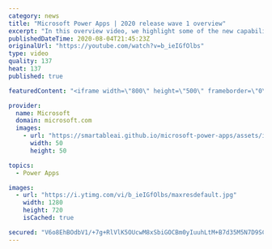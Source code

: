 ```yaml
---
category: news
title: "Microsoft Power Apps | 2020 release wave 1 overview"
excerpt: "In this overview video, we highlight some of the new capabilities included in the latest update to Microsoft Power Apps.      Here are the capabilities covered:     UI enhancements       • Save is always visible       • Chart formatting  Grid user experience enhancements       • Conditional search  "
publishedDateTime: 2020-08-04T21:45:23Z
originalUrl: "https://youtube.com/watch?v=b_ieIGfOlbs"
type: video
quality: 137
heat: 137
published: true

featuredContent: "<iframe width=\"800\" height=\"500\" frameborder=\"0\" src=\"https://www.youtube.com/embed/b_ieIGfOlbs\" allow=\"accelerometer; autoplay; encrypted-media; gyroscope; picture-in-picture\" allowfullscreen></iframe>"

provider:
  name: Microsoft
  domain: microsoft.com
  images:
    - url: "https://smartableai.github.io/microsoft-power-apps/assets/images/organizations/microsoft.com-50x50.jpg"
      width: 50
      height: 50

topics:
  - Power Apps

images:
  - url: "https://i.ytimg.com/vi/b_ieIGfOlbs/maxresdefault.jpg"
    width: 1280
    height: 720
    isCached: true

secured: "V6o8EhBOdbV1/+7g+RlVlK5OUcwM8xSbiGOCBm0yIuuhLtM+B7d35M5N7D9SCg0Ld/WXdoGG9TTjgvxIAcoZWfaQIBCR548QrE52lleOy5pTrI1lNUR2kGDYijUn51i5lWbGkwAkRPHw7vQGNmhB5WM7MrzwoCI7wGSPu0NQaDRb4g0m0625sNBv0Nuvt36JMCbtjmnYKQeOxDX6bKq4vofW3943qFrXXMdKPkA3tMDS3s8kDvbnQbjt8LYibIEbeaJUSupgKP8hm3Ksq6PqjxLoVKxuNaIG6bmdG3fhdCQQ49Ehj4bL3lbdVmVAuM8vJ2RdfxNpM1HPSB62ymL+eggbZSEvcw40S2Ya9g2PhlGJWeLBFQjhOR0DKLQbJb1SG7+HAVmlpzDIvQY142R5Phrb/6hdf2FCtAtZVVBpYMiD7VHRGC+bSm6cJmfnSLQa;3n+gKv8X35kBzowEIceddQ=="
---
```


